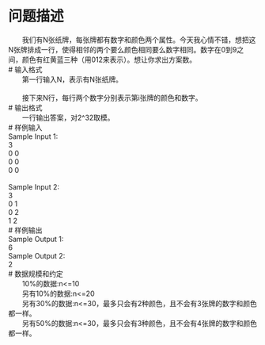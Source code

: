 <div id="pcont1" style="margin-top:20px; display:block;">

# 问题描述

<div class="pdcont">　　我们有N张纸牌，每张牌都有数字和颜色两个属性。今天我心情不错，想把这N张牌排成一行，使得相邻的两个要么颜色相同要么数字相同。数字在0到9之间，颜色有红黄蓝三种（用012来表示）。想让你求出方案数。</div>
# 输入格式

<div class="pdcont">　　第一行输入N，表示有N张纸牌。<br/>
<br/>
　　接下来N行，每行两个数字分别表示第i张牌的颜色和数字。</div>
# 输出格式

<div class="pdcont">　　一行输出答案，对2^32取模。</div>
# 样例输入

<div class="pddata">Sample Input 1:<br/>
3<br/>
0 0<br/>
0 0<br/>
0 0<br/>
<br/>
Sample Input 2:<br/>
3<br/>
0 1<br/>
0 2<br/>
1 2</div>
# 样例输出

<div class="pddata">Sample Output 1:<br/>
6<br/>
Sample Output 2:<br/>
2</div>
# 数据规模和约定

<div class="pdcont">　　10%的数据:n&lt;=10<br/>
　　另有10%的数据:n&lt;=20<br/>
　　另有30%的数据:n&lt;=30，最多只会有2种颜色，且不会有3张牌的数字和颜色都一样。<br/>
　　另有50%的数据:n&lt;=30，最多只会有3种颜色，且不会有4张牌的数字和颜色都一样。</div>

</div>
